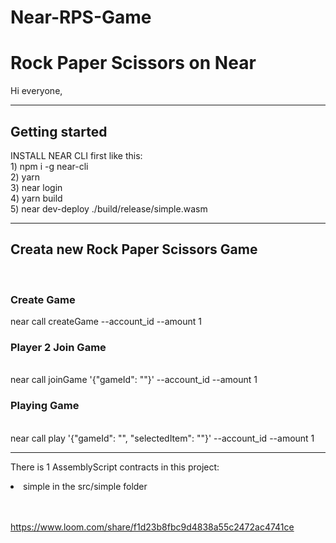 # Near-RPS-Game
<h1>Rock Paper Scissors on Near </h1>
Hi everyone,

<hr>
<h2>Getting started</h2>
INSTALL NEAR CLI first like this: </br>
1) npm i -g near-cli </br>
2) yarn </br>
3) near login </br>
4) yarn build </br>
5) near dev-deploy ./build/release/simple.wasm </br>
<hr>

<h2>Creata new Rock Paper Scissors Game </h2>
</br>
<h3> Create Game </h3>
near call <contract-id> createGame --account_id <account-id> --amount 1
  </br>
<h3>Player 2 Join Game </h3> </br>
near call <contract-id> joinGame '{"gameId": "<game-id>"}' --account_id <account-id> --amount 1
  </br>
<h3>Playing Game  </h3> </br>
near call <contract-id> play '{"gameId": "<game-id>", "selectedItem": "<selectedItem>"}' --account_id <account-id> --amount 1
  <hr>
  
  There is 1 AssemblyScript contracts in this project:

  <li>simple in the src/simple folder</li>
  </br>
  </br>
  
  https://www.loom.com/share/f1d23b8fbc9d4838a55c2472ac4741ce



